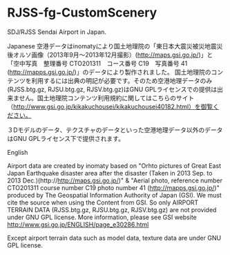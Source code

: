 # RJSS-fg-CustomScenery
SDJ/RJSS Sendai Airport in Japan.

Japanese
空港データはinomatyにより国土地理院の「東日本大震災被災地震災後オルソ画像（2013年9月～2013年12月撮影）(http://maps.gsi.go.jp/)」と「空中写真　整理番号	CTO201311　コース番号	C19　写真番号	41　(http://mapps.gsi.go.jp/)」のデータにより製作されました。
国土地理院のコンテンツを利用するには出典の明記が必要です。そのため空港地理データのみ(RJSS.btg.gz, RJSU.btg.gz, RJSV.btg.gz)はGNU GPLライセンスでの提供は出来ません。国土地理院コンテンツ利用規約に関してはこちらのサイト（http://www.gsi.go.jp/kikakuchousei/kikakuchousei40182.html）を御覧ください。

３Dモデルのデータ、テクスチャのデータといった空港地理データ以外のデータはGNU GPLライセンス下で提供されます。


English

Airport data are created by inomaty based on "Orhto pictures of Great East Japan Earthquake disaster area after the disaster (Taken in 2013 Sep. to 2013 Dec.)(http://http://maps.gsi.go.jp/)" & "Aerial photo, reference number CTO201311 course number C19 photo number 41 (http://mapps.gsi.go.jp/)" produced by The Geospatial Information Authority of Japan (GSI).
We must cite the source when using the Content from GSI. So only AIRPORT TERRAIN DATA (RJSS.btg.gz, RJSU.btg.gz, RJSV.btg.gz) are not provided under GNU GPL license. More information, please see GSI website http://www.gsi.go.jp/ENGLISH/page_e30286.html

Except airport terrain data such as model data, texture data are under GNU GPL license.

